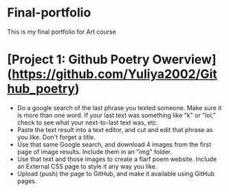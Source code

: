 # Final-portfolio
This is my final portfolio for Art course 

# [Project 1: Github Poetry Owerview] (https://github.com/Yuliya2002/Github_poetry) 
* Do a google search of the last phrase you texted someone. Make sure it is more than one word. If your last text was something like "k" or "lol," check to see what your next-to-last text was, etc.
* Paste the text result into a text editor, and cut and edit that phrase as you like. Don't forget a title.
* Use that same Google search, and download 4 images from the first page of image results. Include them in an "img" folder.
* Use that text and those images to create a flarf poem website. Include an External CSS page to style it any way you like.
* Upload (push) the page to GitHub, and make it available using GitHub pages.
